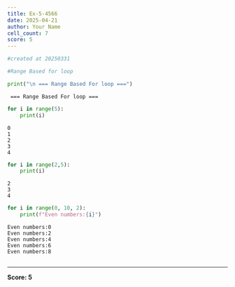 ```yaml
---
title: Ex-5-4566
date: 2025-04-21
author: Your Name
cell_count: 7
score: 5
---
```


```python
#created at 20250331
```


```python
#Range Based for loop
```


```python
print("\n === Range Based For loop ===")
```

    
     === Range Based For loop ===



```python
for i in range(5):
    print(i)
```

    0
    1
    2
    3
    4



```python
for i in range(2,5):
    print(i)
```

    2
    3
    4



```python
for i in range(0, 10, 2):
    print(f"Even numbers:{i}")
```

    Even numbers:0
    Even numbers:2
    Even numbers:4
    Even numbers:6
    Even numbers:8



```python

```


---
**Score: 5**
